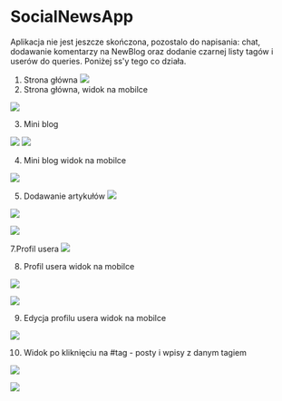 ﻿# SocialNewsApp

Aplikacja nie jest jeszcze skończona, pozostalo do napisania: chat, dodawanie komentarzy na NewBlog oraz dodanie czarnej listy tagów i userów do queries. Poniżej ss'y tego co działa.

1. Strona główna
![](repoImg/1.png)
2. Strona główna, widok na mobilce

![](repoImg/2.png)

3. Mini blog

![](repoImg/4.png)
![](repoImg/5.png)


4. Mini blog widok na mobilce

![](repoImg/3.png)

5. Dodawanie artykułów 
![](repoImg/14.png)


![](repoImg/6.png)


![](repoImg/7.png)

7.Profil usera
![](repoImg/10.png)


8. Profil usera widok na mobilce

![](repoImg/8.png)

![](repoImg/9.png)


9. Edycja profilu usera widok na mobilce

![](repoImg/11.png)

10. Widok po kliknięciu na #tag - posty i wpisy z danym tagiem

![](repoImg/13.png)

![](repoImg/12.png)






